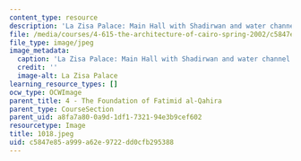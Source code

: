 ```yaml
---
content_type: resource
description: 'La Zisa Palace: Main Hall with Shadirwan and water channel.'
file: /media/courses/4-615-the-architecture-of-cairo-spring-2002/c5847e85a999a62e9722dd0cfb295388_1018.jpeg
file_type: image/jpeg
image_metadata:
  caption: 'La Zisa Palace: Main Hall with Shadirwan and water channel.'
  credit: ''
  image-alt: La Zisa Palace
learning_resource_types: []
ocw_type: OCWImage
parent_title: 4 - The Foundation of Fatimid al-Qahira
parent_type: CourseSection
parent_uid: a8fa7a80-0a9d-1df1-7321-94e3b9cef602
resourcetype: Image
title: 1018.jpeg
uid: c5847e85-a999-a62e-9722-dd0cfb295388
---
```

